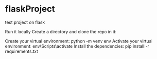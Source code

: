 # flaskProject
test project on flask

Run it locally
Create a directory and clone the repo in it:

Create your virtual environment:
python -m venv env
Activate your virtual environment:
env\Scripts\activate
Install the dependencies:
pip install -r requirements.txt
